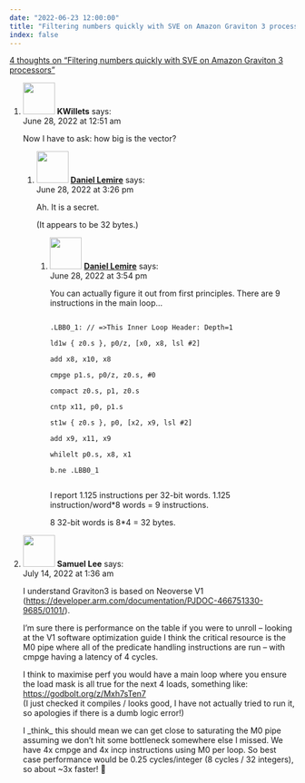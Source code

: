 ```yaml
---
date: "2022-06-23 12:00:00"
title: "Filtering numbers quickly with SVE on Amazon Graviton 3 processors"
index: false
---
```


[4 thoughts on &ldquo;Filtering numbers quickly with SVE on Amazon Graviton 3 processors&rdquo;](/lemire/blog/2022/06-23-filtering-numbers-quickly-with-sve-on-amazon-graviton-3-processors)

<ol class="comment-list">
<li id="comment-637567" class="comment even thread-even depth-1 parent">
<div class="comment-author vcard">
<img alt src="https://secure.gravatar.com/avatar/331059294e89906fef3d785f06820025?s=56&#038;d=mm&#038;r=g" srcset="https://secure.gravatar.com/avatar/331059294e89906fef3d785f06820025?s=112&#038;d=mm&#038;r=g 2x" class="avatar avatar-56 photo" height="56" width="56" decoding="async" /> <b class="fn">KWillets</b> <span class="says">says:</span> </div>
<div class="comment-metadata"><time datetime="2022-06-28T00:51:44+00:00">June 28, 2022 at 12:51 am</time></a> </div>
<div class="comment-content">
<p>Now I have to ask: how big is the vector?</p>
</div>
<ol class="children">
<li id="comment-637608" class="comment byuser comment-author-lemire bypostauthor odd alt depth-2 parent">
<div class="comment-author vcard">
<img alt src="https://secure.gravatar.com/avatar/2ca999bef9535950f5b84281a4dab006?s=56&#038;d=mm&#038;r=g" srcset="https://secure.gravatar.com/avatar/2ca999bef9535950f5b84281a4dab006?s=112&#038;d=mm&#038;r=g 2x" class="avatar avatar-56 photo" height="56" width="56" decoding="async" /> <b class="fn"><a href="https://lemire.me/en/" class="url" rel="ugc">Daniel Lemire</a></b> <span class="says">says:</span> </div>
<div class="comment-metadata"><time datetime="2022-06-28T15:26:44+00:00">June 28, 2022 at 3:26 pm</time></a> </div>
<div class="comment-content">
<p>Ah. It is a secret.</p>
<p>(It appears to be 32 bytes.)</p>
</div>
<ol class="children">
<li id="comment-637613" class="comment byuser comment-author-lemire bypostauthor even depth-3">
<div class="comment-author vcard">
<img alt src="https://secure.gravatar.com/avatar/2ca999bef9535950f5b84281a4dab006?s=56&#038;d=mm&#038;r=g" srcset="https://secure.gravatar.com/avatar/2ca999bef9535950f5b84281a4dab006?s=112&#038;d=mm&#038;r=g 2x" class="avatar avatar-56 photo" height="56" width="56" loading="lazy" decoding="async" /> <b class="fn"><a href="https://lemire.me/en/" class="url" rel="ugc">Daniel Lemire</a></b> <span class="says">says:</span> </div>
<div class="comment-metadata"><time datetime="2022-06-28T15:54:52+00:00">June 28, 2022 at 3:54 pm</time></a> </div>
<div class="comment-content">
<p>You can actually figure it out from first principles. There are 9 instructions in the main loop&#8230;<br/>
<code><br/>
.LBB0_1: // =>This Inner Loop Header: Depth=1<br/>
ld1w { z0.s }, p0/z, [x0, x8, lsl #2]<br/>
add x8, x10, x8<br/>
cmpge p1.s, p0/z, z0.s, #0<br/>
compact z0.s, p1, z0.s<br/>
cntp x11, p0, p1.s<br/>
st1w { z0.s }, p0, [x2, x9, lsl #2]<br/>
add x9, x11, x9<br/>
whilelt p0.s, x8, x1<br/>
b.ne .LBB0_1<br/>
</code></p>
<p>I report 1.125 instructions per 32-bit words. 1.125 instruction/word*8 words = 9 instructions.</p>
<p>8 32-bit words is 8*4 = 32 bytes.</p>
</div>
</li>
</ol>
</li>
</ol>
</li>
<li id="comment-639459" class="comment odd alt thread-odd thread-alt depth-1">
<div class="comment-author vcard">
<img alt src="https://secure.gravatar.com/avatar/5b398936012c5ab568223ef64750d802?s=56&#038;d=mm&#038;r=g" srcset="https://secure.gravatar.com/avatar/5b398936012c5ab568223ef64750d802?s=112&#038;d=mm&#038;r=g 2x" class="avatar avatar-56 photo" height="56" width="56" loading="lazy" decoding="async" /> <b class="fn">Samuel Lee</b> <span class="says">says:</span> </div>
<div class="comment-metadata"><time datetime="2022-07-14T01:36:47+00:00">July 14, 2022 at 1:36 am</time></a> </div>
<div class="comment-content">
<p>I understand Graviton3 is based on Neoverse V1 (<a href="https://developer.arm.com/documentation/PJDOC-466751330-9685/0101/" rel="nofollow ugc">https://developer.arm.com/documentation/PJDOC-466751330-9685/0101/</a>).</p>
<p>I&rsquo;m sure there is performance on the table if you were to unroll &#8211; looking at the V1 software optimization guide I think the critical resource is the M0 pipe where all of the predicate handling instructions are run &#8211; with cmpge having a latency of 4 cycles.</p>
<p>I think to maximise perf you would have a main loop where you ensure the load mask is all true for the next 4 loads, something like: <a href="https://godbolt.org/z/Mxh7sTen7" rel="nofollow ugc">https://godbolt.org/z/Mxh7sTen7</a><br/>
(I just checked it compiles / looks good, I have not actually tried to run it, so apologies if there is a dumb logic error!)</p>
<p>I _think_ this should mean we can get close to saturating the M0 pipe assuming we don&rsquo;t hit some bottleneck somewhere else I missed. We have 4x cmpge and 4x incp instructions using M0 per loop. So best case performance would be 0.25 cycles/integer (8 cycles / 32 integers), so about ~3x faster! 🙂</p>
</div>
</li>
</ol>
